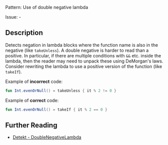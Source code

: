 Pattern: Use of double negative lambda

Issue: -

## Description

Detects negation in lambda blocks where the function name is also in the negative (like `takeUnless`).
A double negative is harder to read than a positive. In particular, if there are multiple conditions with `&&` etc. inside the lambda, then the reader may need to unpack these using DeMorgan's laws. Consider rewriting the lambda to use a positive version of the function (like `takeIf`).

Example of **incorrect** code:

```kotlin
fun Int.evenOrNull() = takeUnless { it % 2 != 0 }
```
Example of **correct** code:

```kotlin
fun Int.evenOrNull() = takeIf { it % 2 == 0 }
```

## Further Reading

* [Detekt - DoubleNegativeLambda](https://detekt.dev/style.html#doublenegativelambda)